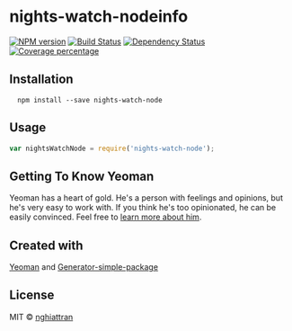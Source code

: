 # nights-watch-nodeinfo

[![NPM version][npm-image]][npm-url] [![Build Status][travis-image]][travis-url] [![Dependency Status][daviddm-image]][daviddm-url] [![Coverage percentage][coveralls-image]][coveralls-url]

## Installation

```
  npm install --save nights-watch-node
```

## Usage

```js
var nightsWatchNode = require('nights-watch-node');
```

## Getting To Know Yeoman

Yeoman has a heart of gold. He&#39;s a person with feelings and opinions, but he&#39;s very easy to work with. If you think he&#39;s too opinionated, he can be easily convinced. Feel free to [learn more about him](http://yeoman.io/).

## Created with
[Yeoman](https://npmjs.org/package/yo) and [Generator-simple-package](https://npmjs.org/package/generator-simple-package)

## License
MIT © [nghiattran]()

[npm-image]: https://badge.fury.io/js/nights-watch-nodeinfo.svg
[npm-url]: https://npmjs.org/package/nights-watch-nodeinfo
[travis-image]: https://travis-ci.org/nghiattran/nights-watch-nodeinfo.svg?branch=master
[travis-url]: https://travis-ci.org/nghiattran/nights-watch-nodeinfo
[daviddm-image]: https://david-dm.org/nghiattran/nights-watch-nodeinfo.svg?theme=shields.io
[daviddm-url]: https://david-dm.org/nghiattran/nights-watch-nodeinfo
[coveralls-image]: https://coveralls.io/repos/nghiattran/nights-watch-nodeinfo/badge.svg
[coveralls-url]: https://coveralls.io/github/nghiattran/nights-watch-nodeinfo
